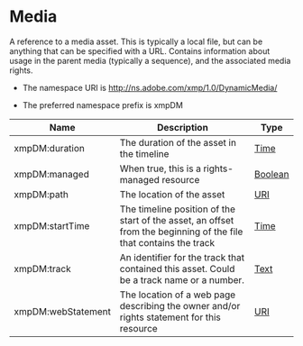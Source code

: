 # Media

A reference to a media asset. This is typically a local file, but can be anything that can be specified with a URL. Contains information about usage in the parent media (typically a sequence), and the associated media rights.

- The namespace URI is http://ns.adobe.com/xmp/1.0/DynamicMedia/

- The preferred namespace prefix is xmpDM

|Name|Description|Type|
|----|-----------|----|
|xmpDM:duration|The duration of the asset in the timeline  |[Time](./Time.md)|
|xmpDM:managed|When true, this is a rights-managed resource  |[Boolean](./CoreProperties.md#boolean)|
|xmpDM:path|The location of the asset  |[URI](./CoreProperties.md#uri)|
|xmpDM:startTime|The timeline position of the start of the asset, an offset from the beginning of the file that contains the track  |[Time](./Time.md)|
|xmpDM:track|An identifier for the track that contained this asset. Could be a track name or a number.  |[Text](./CoreProperties.md#text)|
|xmpDM:webStatement|The location of a web page describing the owner and/or rights statement for this resource  |[URI](./CoreProperties.md#uri)|
